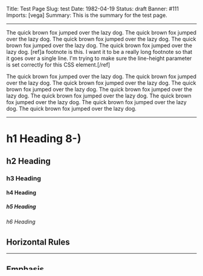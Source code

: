 Title: Test Page
Slug: test
Date: 1982-04-19
Status: draft
Banner: #111
Imports: [vega]
Summary: This is the summary for the test page.

---

The quick brown fox jumped over the lazy dog. The quick brown fox jumped over the lazy dog. The quick brown fox jumped over the lazy dog. The quick brown fox jumped over the lazy dog. The quick brown fox jumped over the lazy dog. [ref]a footnote is this. I want it to be a really long footnote so that it goes over a single line. I'm trying to make sure the line-height parameter is set correctly for this CSS element.[/ref]

The quick brown fox jumped over the lazy dog. The quick brown fox jumped over the lazy dog. The quick brown fox jumped over the lazy dog. The quick brown fox jumped over the lazy dog. The quick brown fox jumped over the lazy dog. The quick brown fox jumped over the lazy dog. The quick brown fox jumped over the lazy dog. The quick brown fox jumped over the lazy dog. The quick brown fox jumped over the lazy dog.

---

# h1 Heading 8-)
## h2 Heading
### h3 Heading
#### h4 Heading
##### h5 Heading
###### h6 Heading


## Horizontal Rules

---


## Emphasis

**This is bold text**

*This is italic text*

<s>This is strikethrough text</s>


## Blockquotes


> Blockquotes can also be nested...
>> ...by using additional greater-than signs right next to each other...
> > > ...or with spaces between arrows.


## Lists

Unordered

- Create a list by starting a line with `+`, `-`, or `*`
- Sub-lists are made by indenting 4 spaces:
    - Marker character change forces new list start:
        - Ac tristique libero volutpat at
        - Facilisis in pretium nisl aliquet
        - Nulla volutpat aliquam velit
- Very easy!

Ordered

1. Lorem ipsum dolor sit amet
2. Consectetur adipiscing elit
3. Integer molestie lorem at massa


## Code

Inline `code`

Syntax highlighting

    #!js
    var foo = function (bar) {
      return bar++;
    };

    console.log(foo(5));

This is Python code

    #!python start:15
    @LiquidTags.register('img')
    def img(preprocessor, tag, markup):
        src = None
        width = None
        height = None
        alt = None
        title = None
        caption = None
        credit = None

        match = FORMAT.search(markup)
        if match:
            argdict = match.groupdict()
            src = argdict['src']
            width = argdict['width']
            height = argdict['height']
            alt = argdict['alt'] or " "
            title = argdict['title']
            caption = argdict['caption']
            credit = argdict['credit']

        if not src:
            raise ValueError("Error processing input, "
                             "expected syntax: {0}".format(SYNTAX))

        tag = "<figure class='img'><img src='{src}' alt='{alt}'".format(src=src, alt=alt)
        if title:
            tag += " title='{title}'".format(title=title)
        if width:
            tag += " width='{width}px'".format(width=width)
        if height:
            tag += " height='{height}px'".format(height=height)
        tag += ">"
        if credit:
            tag += "<div class='credit'>{credit}</div>".format(credit=credit)
        if caption:
            tag += "<figcaption>{caption}</figcaption>".format(caption=caption)
        tag += "</figure>"

        return tag

{% code
    test/code/inquisition.py
    language:python
    lines:20-30
    :download:
%}

## Tables

| Option | Description |
| ------ | ----------- |
| data   | path to data files to supply the data that will be passed into templates. |
| engine | engine to be used for processing templates. Handlebars is the default. |
| ext    | extension to be used for dest files. |

Right aligned columns

| Option | Description |
| ------:| -----------:|
| data   | path to data files to supply the data that will be passed into templates. |
| engine | engine to be used for processing templates. Handlebars is the default. |
| ext    | extension to be used for dest files. |

Big table that scrolls

| First Name | Last Name | Points | Points | Points | Points | Points | Points | Points | Points | Points | Points | Points | Points | Points |
| ---------- | --------- | ------ | ------ | ------ | ------ | ------ | ------ | ------ | ------ | ------ | ------ | ------ | ------ | ------ |
| Jill       | Smith     | 50     | 50     | 50     | 50     | 50     | 50     | 50     | 50     | 50     | 50     | 50     | 50     | 50     |
| Eve        | Jackson   | 50     | 50     | 50     | 50     | 50     | 50     | 50     | 50     | 50     | 50     | 50     | 50     | 50     |
| Adam       | Johnson   | 50     | 50     | 50     | 50     | 50     | 50     | 50     | 50     | 50     | 50     | 50     | 50     | 50     |


## Links

[link text](http://dev.nodeca.com)

[link with title](http://nodeca.github.io/pica/demo/ "title text!")


## Images

{% img
    https://octodex.github.com/images/stormtroopocat.png
    width:400
    height:400
    alt:"Stormtroopocat"
    title:"Stormtroopocat"
    caption:"This is the caption"
    credit:"This is the credit"
%}

{% img {filename}img/preview.png width:200 %}


{% csv
    test/data/data.csv
    :download:
%}

{% csv
    test/data/scores.csv
    lines:1-2
    :download:
%}

## Math

Inline: $E=mc^2$

Newline: $$\frac{\partial \phi}{\partial t} + u \cdot \nabla \phi = 1$$


## Subscript/Superscript

- 19^th^
- H~2~O

## Plots

{% vega
    test/plot/horsepower_vs_mpg.json
    caption:"This is the caption"
    credit:"This is the credit"
    kwargs: {"data_file": "data/cars.json"}
%}

{% vega
    test/plot/horsepower_vs_mpg.py
    :altair:
    style:static/json/vega.json
    kwargs: {"data_file": "data/cars.json"}
%}

## Pandas in-line

{% pandas
    src: {"data/data.csv": "test/data/data.csv"}
    (pd.read_csv('data/data.csv')
       .assign(e2=lambda x: np.power(x['e'], 2))
       .set_index(['a', 'b']))
%}
